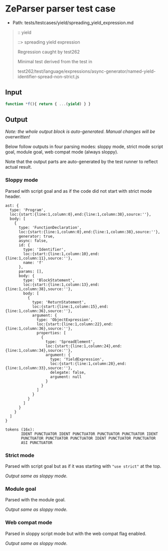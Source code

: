 # ZeParser parser test case

- Path: tests/testcases/yield/spreading_yield_expression.md

> :: yield
>
> ::> spreading yield expression
>
> Regression caught by test262
>
> Minimal test derived from the test in
>
> test262/test/language/expressions/async-generator/named-yield-identifier-spread-non-strict.js

## Input

`````js
function *f(){ return { ...(yield) } }
`````

## Output

_Note: the whole output block is auto-generated. Manual changes will be overwritten!_

Below follow outputs in four parsing modes: sloppy mode, strict mode script goal, module goal, web compat mode (always sloppy).

Note that the output parts are auto-generated by the test runner to reflect actual result.

### Sloppy mode

Parsed with script goal and as if the code did not start with strict mode header.

`````
ast: {
  type: 'Program',
  loc:{start:{line:1,column:0},end:{line:1,column:38},source:''},
  body: [
    {
      type: 'FunctionDeclaration',
      loc:{start:{line:1,column:0},end:{line:1,column:38},source:''},
      generator: true,
      async: false,
      id: {
        type: 'Identifier',
        loc:{start:{line:1,column:10},end:{line:1,column:11},source:''},
        name: 'f'
      },
      params: [],
      body: {
        type: 'BlockStatement',
        loc:{start:{line:1,column:13},end:{line:1,column:38},source:''},
        body: [
          {
            type: 'ReturnStatement',
            loc:{start:{line:1,column:15},end:{line:1,column:36},source:''},
            argument: {
              type: 'ObjectExpression',
              loc:{start:{line:1,column:22},end:{line:1,column:36},source:''},
              properties: [
                {
                  type: 'SpreadElement',
                  loc:{start:{line:1,column:24},end:{line:1,column:34},source:''},
                  argument: {
                    type: 'YieldExpression',
                    loc:{start:{line:1,column:28},end:{line:1,column:33},source:''},
                    delegate: false,
                    argument: null
                  }
                }
              ]
            }
          }
        ]
      }
    }
  ]
}

tokens (16x):
       IDENT PUNCTUATOR IDENT PUNCTUATOR PUNCTUATOR PUNCTUATOR IDENT
       PUNCTUATOR PUNCTUATOR PUNCTUATOR IDENT PUNCTUATOR PUNCTUATOR
       ASI PUNCTUATOR
`````

### Strict mode

Parsed with script goal but as if it was starting with `"use strict"` at the top.

_Output same as sloppy mode._

### Module goal

Parsed with the module goal.

_Output same as sloppy mode._

### Web compat mode

Parsed in sloppy script mode but with the web compat flag enabled.

_Output same as sloppy mode._
